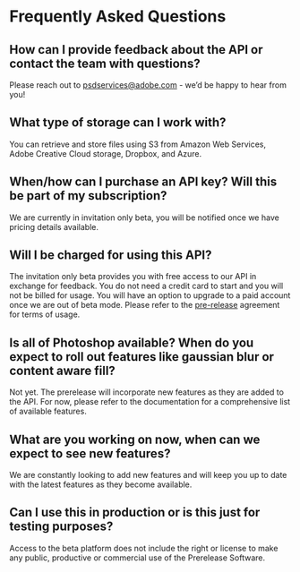 <Hero slots="heading" />

# Frequently Asked Questions

## How can I provide feedback about the API or contact the team with questions?

Please reach out to [psdservices@adobe.com](mailto:psdservices@adobe.com) - we’d be happy to hear from you!

## What type of storage can I work with?

You can retrieve and store files using S3 from Amazon Web Services, Adobe Creative Cloud storage, Dropbox, and Azure.

## When/how can I purchase an API key? Will this be part of my subscription?

We are currently in invitation only beta, you will be notified once we have pricing details available.

## Will I be charged for using this API?

The invitation only beta provides you with free access to our API in exchange for feedback. You do not need a credit card to start and you will not be billed for usage. You will have an option to upgrade to a paid account once we are out of beta mode. Please refer to the [pre-release](https://www.adobe-prerelease.com/faq/clkn/https/adobe.ly/2AqgREW) agreement for terms of usage.

## Is all of Photoshop available? When do you expect to roll out features like gaussian blur or content aware fill?

Not yet. The prerelease will incorporate new features as they are added to the API. For now, please refer to the documentation for a comprehensive list of available features.

## What are you working on now, when can we expect to see new features?

We are constantly looking to add new features and will keep you up to date with the latest features as they become available.

## Can I use this in production or is this just for testing purposes?

Access to the beta platform does not include the right or license to make any public, productive or commercial use of the Prerelease Software.